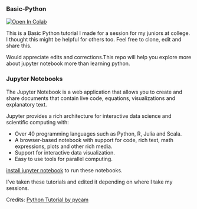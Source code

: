 ### Basic-Python
[![Open In Colab](https://colab.research.google.com/assets/colab-badge.svg)](https://colab.research.google.com/github/GokulDas027/basic-python/)

This is a Basic Python tutorial I made for a session for my juniors at college. I thought this might be helpful for others too. Feel free to clone, edit and share this.

Would appreciate edits and corrections.This repo will help you explore more about jupyter notebook more than learning python.


### Jupyter Notebooks


The Jupyter Notebook is a web application that allows you to create and share documents that contain live code, equations, visualizations and explanatory text.

Jupyter provides a rich architecture for interactive data science and scientific computing with:
- Over 40 programming languages such as Python, R, Julia and Scala.
- A browser-based notebook with support for code, rich text, math expressions, plots and other rich media.
- Support for interactive data visualization.
- Easy to use tools for parallel computing.


[install jupyter notebook](https://jupyter.readthedocs.io/en/latest/install.html) to run these notebooks.

I've taken these tutorials and edited it depending on where I take my sessions.

Credits: [Python Tutorial by pycam](https://github.com/pycam/python-intro)
